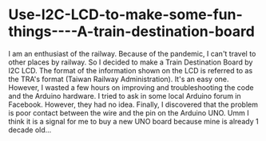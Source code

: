 # Use-I2C-LCD-to-make-some-fun-things----A-train-destination-board
I am an enthusiast of the railway. Because of the pandemic, I can't travel to other places by railway. So I decided to make a Train Destination Board by I2C LCD. The format of the information shown on the LCD is referred to as the TRA's format (Taiwan Railway Administration).  It's an easy one. However, I wasted a few hours on improving and troubleshooting the code and the Arduino hardware. I tried to ask in some local Arduino forum in Facebook. However, they had no idea. Finally, I discovered that the problem is poor contact between the wire and the pin on the Arduino UNO. Umm I think it is a signal for me to buy a new UNO board because mine is already 1 decade old...
